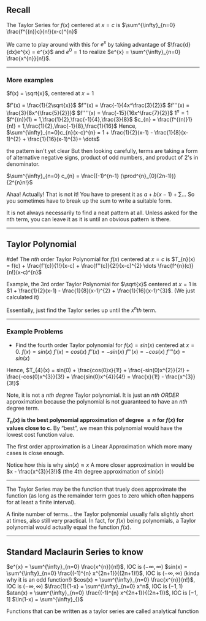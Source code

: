 ## Recall 
The Taylor Series for $f(x)$ centered at $x=c$ is $\sum^{\infty}_{n=0} \frac{f^{(n)}c}{n!}(x-c)^{n}$

We came to play around with this for $e^{x}$ by taking advantage of $\frac{d}{dx}e^{x} = e^{x}$ and $e^{0}=1$
to realize $e^{x} = \sum^{\infty}_{n=0} \frac{x^{n}}{n!}$.

---
### More examples 
$f(x) = \sqrt{x}$, centered at $x=1$

$f'(x) = \frac{1}{2\sqrt{x}}$
$f''(x) = \frac{-1}{4x^\frac{3}{2}}$
$f'''(x) = \frac{3}{8x^{\frac{5}{2}}}$
$f''''(x) = \frac{-15}{16x^\frac{7}{2}}$
$1^{n}= 1$
$f^{(n)}(1) = 1,\frac{1}{2},\frac{-1}{4},\frac{3}{8}$
$c_{n} = \frac{f^{(n)}1}{n!} = 1,\frac{1}{2},\frac{-1}{8},\frac{1}{16}$
Hence, $\sum^{\infty}_{n=0}c_{n}(x-c)^{n} = 1 + \frac{1}{2}(x-1) - \frac{1}{8}(x-1)^{2} + \frac{1}{16}(x-1)^{3}+ \dots$

the pattern isn't yet clear
But then looking carefully, terms are taking a form of alternative negative signs, product of odd numbers, and product of 2's in denominator.

$\sum^{\infty}_{n=0} c_{n} = \frac{(-1)^{n-1} (\prod^{n}_{0}(2n-1))}{2^{n}n!}$

Ahaa! Actually! That is not it! You have to present it as $a + b(x-1) + \sum \dots$
So you sometimes have to break up the sum to write a suitable form.

It is not always necessarily to find a neat pattern at all. Unless asked for the nth term, you can leave it as it is until an obvious pattern is there.

---
## Taylor Polynomial
#def The $nth$ order Taylor Polynomial for $f(x)$ centered at $x=c$ is 
$T_{n}(x) = f(c) + \frac{f'(c)}{1!}(x-c) + \frac{f''(c)}{2!}(x-c)^{2} \dots \frac{f^{n}(c)}{n!}(x-c)^{n}$

Example, the 3rd order Taylor Polynomial for $\sqrt{x}$ centered at $x=1$ is $1 + \frac{1}{2}(x-1) - \frac{1}{8}(x-1)^{2} + \frac{1}{16}(x-1)^{3}$.
(We just calculated it)

Essentially, just find the Taylor series up until the $x^{n}th$ term.

---
### Example Problems 
- Find the fourth order Taylor polynomial for $f(x)=sin(x)$ centered at $x=0$.
$f(x)=sin(x)$
$f'(x)=cos(x)$
$f''(x)=-sin(x)$
$f'''(x)=-cos(x)$
$f''''(x)=sin(x)$

Hence, $T_{4}(x) = sin(0) + \frac{cos(0)x}{1!} + \frac{-sin(0)x^{2}}{2!} + \frac{-cos(0)x^{3}}{3!} + \frac{sin(0)x^{4}}{4!} = \frac{x}{1!} - \frac{x^{3}}{3!}$

Note, it is not a $nth$ *degree* Taylor polynomial. It is just an $nth$ *ORDER* approximation because the polynomial is not guaranteed to have an $nth$ degree term.

**$T_{n}(x)$ is the best polynomial approximation of degree $\leq n$ for $f(x)$ for values close to c.**
By “best”, we mean this polynomial would have the lowest cost function value.

The first order approximation is a Linear Approximation which more many cases is close enough.

Notice how this is why $sin(x) \approx x$
A more closer approximation in would be $x - \frac{x^{3}}{3!}$ (the 4th degree approximation of $sin(x)$)

---

The Taylor Series may be the function that truely does approximate the function (as long as the remainder term goes to zero which often happens for at least a finite interval).

A finite number of terms... the Taylor polynomial usually falls slightly short at times, also still very practical.
In fact, for $f(x)$ being polynomials, a Taylor polynomial would actually equal the function $f(x)$.


---

## Standard Maclaurin Series to know 

$e^{x} = \sum^{\infty}_{n=0} \frac{x^{n}}{n!}$, IOC is $(- \infty, \infty)$
$sin(x) = \sum^{\infty}_{n=0} \frac{(-1)^{n} x^{2n+1}}{(2n+1)!}$, IOC is $(- \infty, \infty)$ (kinda why it is an odd function!)
$cos(x) = \sum^{\infty}_{n=0} \frac{x^{n}}{n!}$, IOC is $(- \infty, \infty)$
$\frac{1}{1-x} = \sum^{\infty}_{n=0} x^n$, IOC is $(- 1, 1)$
$atan(x) = \sum^{\infty}_{n=0} \frac{(-1)^{n} x^{2n+1}}{(2n+1)}$, IOC is $[-1,1]$
$\ln(1-x) = \sum^{\infty}_{}$


Functions that can be written as a taylor series are called analytical function


